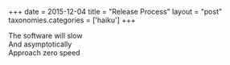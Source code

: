 +++
date = 2015-12-04
title = "Release Process"
layout = "post"
taxonomies.categories = ['haiku']
+++

The software will slow  
And asymptotically  
Approach zero speed
